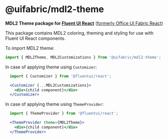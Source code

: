 # @uifabric/mdl2-theme

**MDL2 Theme package for [Fluent UI React](https://developer.microsoft.com/en-us/fluentui)**
([formerly Office UI Fabric React](https://developer.microsoft.com/en-us/office/blogs/ui-fabric-is-evolving-into-fluent-ui/))

This package contains MDL2 coloring, theming and styling for use with Fluent UI React components.

To import MDL2 theme:

```js
import { MDL2Theme, MDL2Customizations } from '@uifabric/mdl2-theme';
```

In case of applying theme using `Customizer`:

```jsx
  import { Customizer } from '@fluentui/react';

  <Customizer {...MDL2Customizations}>
    <div>{child component}</div>
  </Customizer>
```

In case of applying theme using `ThemeProvider`:

```jsx
  import { ThemeProvider } from '@fluentui/react';

  <ThemeProvider theme={MDL2Theme}>
    <div>{child component}</div>
  </ThemeProvider>
```
